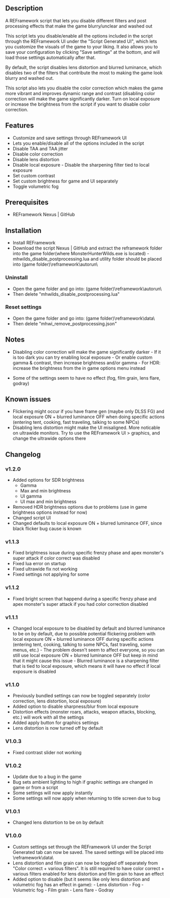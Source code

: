 ## Description
A REFramework script that lets you disable different filters and post processing effects that make the game blurry/unclear and washed out

This script lets you disable/enable all the options included in the script through the REFramework UI under the "Script Generated UI", which lets you customize the visuals of the game to your liking. It also allows you to save your configuration by clicking "Save settings" at the bottom, and will load those settings automatically after that.

By default, the script disables lens distortion and blurred luminance, which disables two of the filters that contribute the most to making the game look blurry and washed out.

This script also lets you disable the color correction which makes the game more vibrant and improves dynamic range and contrast (disabling color correction will make the game significantly darker. Turn on local exposure or increase the brightness from the script if you want to disable color correction.


## Features
- Customize and save settings through REFramework UI
- Lets you enable/disable all of the options included in the script
- Disable TAA and TAA jitter
- Disable color correction
- Disable lens distortion
- Disable local exposure
﻿- Disable the sharpening filter tied to local exposure
- Set custom contrast
- Set custom brightness for game and UI separately
- Toggle volumetric fog


## Prerequisites
- REFramework Nexus | GitHub


## Installation
- Install REFramework
- Download the script Nexus | GitHub and extract the reframework folder into the game folder(where MonsterHunterWilds.exe is located)
﻿- mhwilds_disable_postprocessing.lua and utility folder should be placed into \(game folder)\reframework\autorun\

### Uninstall
- Open the game folder and go into: \(game folder)\reframework\autorun\
- Then delete "mhwilds_disable_postprocessing.lua"

### Reset settings
- Open the game folder and go into: \(game folder)\reframework\data\
- Then delete "mhwi_remove_postprocessing.json"


## Notes
- Disabling color correction will make the game significantly darker
﻿- If it is too dark you can try enabling local exposure
﻿- Or enable custom gamma & contrast, then increase brightness and/or gamma
﻿﻿- For HDR: increase the brightness from the in game options menu instead

- Some of the settings seem to have no effect (fog, film grain, lens flare, godray)


## Known issues
- Flickering might occur if you have frame gen (maybe only DLSS FG) and local exposure ON + blurred luminance OFF when doing specific actions (entering tent, cooking, fast traveling, talking to some NPCs)
- Disabling lens distortion might make the UI misaligned. More noticable on ultrawide monitors. Try to use the REFramework UI > graphics, and change the ultrawide options there


## Changelog
### v1.2.0
- Added options for SDR brightness
    - Gamma
    - Max and min brightness
    - UI gamma
    - UI max and min brightness
- Removed HDR brightness options due to problems (use in game brightness options instead for now)
- Changed script UI
- Changed defaults to local exposure ON + blurred luminance OFF, since black flicker bug cause is known

### v1.1.3
- Fixed brightness issue during specific frenzy phase and apex monster's super attack if color correct was disabled
- Fixed lua error on startup
- Fixed ultrawide fix not working
- Fixed settings not applying for some

### v1.1.2
- Fixed bright screen that happend during a specific frenzy phase and apex monster's super attack if you had color correction disabled

### v1.1.1
- Changed local exposure to be disabled by default and blurred luminance to be on by default, due to possible potential flickering problem with local exposure ON + blurred luminance OFF during specific actions (entering tent, cooking, talking to some NPCs, fast traveling, some menus, etc.)
﻿- The problem doesn't seem to affect everyone, so you can still use local exposure ON + blurred luminance OFF
﻿but keep in mind that it might cause this issue
﻿- Blurred luminance is a sharpening filter that is tied to local exposure, which means it will have no effect if local exposure is disabled

### v1.1.0
- Previously bundled settings can now be toggled separately (color correction, lens distortion, local exposure)
- Added option to disable sharpness/blur from local exposure
- Distortion effects (monster roars, attacks, weapon attacks, blocking, etc.) will work with all the settings
- Added apply button for graphics settings
- Lens distortion is now turned off by default

### V1.0.3
- Fixed contrast slider not working

### V1.0.2
- Update due to a bug in the game
- Bug sets ambient lighting to high if graphic settings are changed in game or from a script
- Some settings will now apply instantly
- Some settings will now apply when returning to title screen due to bug

### V1.0.1
- Changed lens distortion to be on by default

### V1.0.0
- Custom settings set through the REFramework UI under the Script Generated tab can now be saved. The saved settings will be placed into \reframework\data\
- Lens distortion and film grain can now be toggled off separately from "Color correct + various filters". It is still required to have color correct + various filters enabled for lens distortion and film grain to have an effect
- Added option to disable (but it seems like only lens distortion and volumetric fog has an effect in game):
﻿- Lens distortion
﻿- Fog
﻿- Volumetric fog
﻿- Film grain
﻿- Lens flare
﻿- Godray
